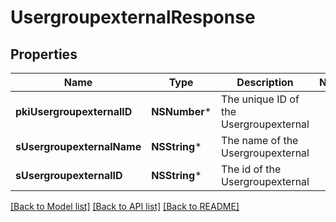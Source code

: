 # UsergroupexternalResponse

## Properties
Name | Type | Description | Notes
------------ | ------------- | ------------- | -------------
**pkiUsergroupexternalID** | **NSNumber*** | The unique ID of the Usergroupexternal | 
**sUsergroupexternalName** | **NSString*** | The name of the Usergroupexternal | 
**sUsergroupexternalID** | **NSString*** | The id of the Usergroupexternal | 

[[Back to Model list]](../README.md#documentation-for-models) [[Back to API list]](../README.md#documentation-for-api-endpoints) [[Back to README]](../README.md)


